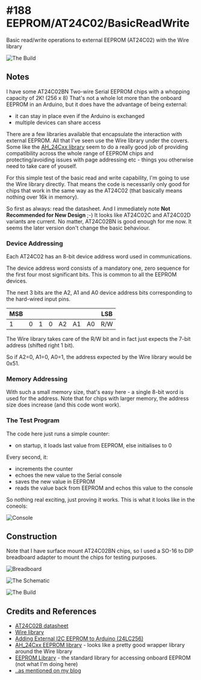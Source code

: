 # #188 EEPROM/AT24C02/BasicReadWrite

Basic read/write operations to external EEPROM (AT24C02) with the Wire library

![The Build](./assets/BasicReadWrite_build.jpg?raw=true)

## Notes

I have some AT24C02BN Two-wire Serial EEPROM chips with a whopping capacity of 2K! (256 x 8)
That's not a whole lot more than the onboard EEPROM in an Arduino, but it does have the advantage of being external:
* it can stay in place even if the Arduino is exchanged
* multiple devices can share access

There are a few libraries available that encapsulate the interaction with external EEPROM.
All that I've seen use the Wire library under the covers.
Some like the [AH_24Cxx library](http://arduino.alhin.de/index.php?n=61) seem to do a really good job
of providing compatibility across the whole range of EEPROM chips and protecting/avoiding
issues with page addressing etc - things you otherwise need to take care of youself.

For this simple test of the basic read and write capability, I'm going to use the Wire library directly.
That means the code is necessarily only good for chips that work in the same way as the AT24C02
(that basically means nothing over 16k in memory).

So first as always: read the datasheet. And I immediately note **Not Recommended for New Design** ;-)
It looks like AT24C02C and AT24C02D variants are current. No matter, AT24C02BN is good enough for me now.
It seems the later version don't change the basic behaviour.

### Device Addressing

Each AT24C02 has an 8-bit device address word used in communications.

The device address word consists of a mandatory one, zero sequence for the first four most significant bits.
This is common to all the EEPROM devices.

The next 3 bits are the A2, A1 and A0 device address bits corresponding to the hard-wired input pins.

|MSB|   |   |   |    |    |    | LSB |
|---|---|---|---|----|----|----|-----|
| 1 | 0 | 1 | 0 | A2 | A1 | A0 | R/W |

The Wire library takes care of the R/W bit and in fact just expects the 7-bit address (shifted right 1 bit).

So if A2=0, A1=0, A0=1, the address expected by the Wire library would be 0x51.

### Memory Addressing

With such a small memory size, that's easy here - a single 8-bit word is used for the address.
Note that for chips with larger memory, the address size does increase (and this code wont work).

### The Test Program

The code here just runs a simple counter:
* on startup, it loads last value from EEPROM, else initialises to 0

Every second, it:
* increments the counter
* echoes the new value to the Serial console
* saves the new value in EEPROM
* reads the value back from EEPROM and echos this value to the console

So nothing real exciting, just proving it works. This is what it looks like in the coneols:

![Console](./assets/BasicReadWrite_console.png?raw=true)

## Construction

Note that I have surface mount AT24C02BN chips, so I used a SO-16 to DIP breadboard adapter to mount the chips for testing purposes.

![Breadboard](./assets/BasicReadWrite_bb.jpg?raw=true)

![The Schematic](./assets/BasicReadWrite_schematic.jpg?raw=true)

![The Build](./assets/BasicReadWrite_build.jpg?raw=true)

## Credits and References
* [AT24C02B datasheet](http://www.atmel.com/Images/doc5126.pdf)
* [Wire library](https://www.arduino.cc/en/Reference/Wire)
* [Adding External I2C EEPROM to Arduino (24LC256)](http://www.hobbytronics.co.uk/arduino-external-eeprom)
* [AH_24Cxx EEPROM library](http://arduino.alhin.de/index.php?n=61) - looks like a pretty good wrapper library around the Wire library
* [EEPROM Library](https://www.arduino.cc/en/Reference/EEPROM) - the standard library for accessing onboard EEPROM (not what I'm doing here)
* [..as mentioned on my blog](http://blog.tardate.com/2016/02/littlearduinoprojects188-readwrite.html)
